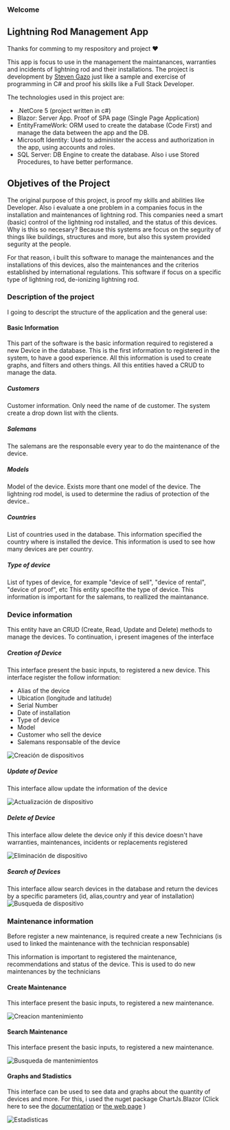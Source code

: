 ### Welcome

## Lightning Rod Management App

Thanks for comming  to my respository and project ❤

This app is focus to use in the management the maintanances, warranties and incidents of lightning rod and their installations. The project is development by [Steven Gazo](https://www.linkedin.com/in/stevengazo/) just like a sample and exercise of programming in C# and proof his skills like a Full Stack Developer.



The technologies used in this project are:

- .NetCore 5 (project written in c#)
- Blazor: Server App. Proof of SPA page (Single Page Application)
- EntityFrameWork: ORM used to create the database (Code First) and manage the data between the app and the DB.
- Microsoft Identity: Used to administer the access and authorization in the app, using accounts and roles.
- SQL Server: DB Engine to create the database. Also i use Stored Procedures, to have better performance.


## Objetives of the Project

The original purpose of this project, is proof my skills and abilities like Developer. Also i evaluate a one problem in a companies focus in the installation and maintenances of lightning rod. This companies need a smart (basic) control of the lightning rod installed, and the status of this devices. Why is this so necesary? Because this systems are focus on the segurity of things like buildings, structures and more, but also this system provided segurity at the people. 

For that reason, i built this software to manage the maintenances and the installations of this devices, also the maintenances and the criterios established by international regulations. This software if focus on a specific type of lightning rod, de-ionizing lightning rod.



### Description of the project
I going to descript the structure of the application and the general use:

#### Basic Information
This part of the software is the basic information required to registered a new Device in the database. This is the first information to registered in the system, to have a good experience. All this information is used to create graphs, and filters and others things. All this entities haved a CRUD to manage the data.

##### Customers 
Customer information. Only need the name of de customer. The system create a drop down list with the clients.

##### Salemans
The salemans are the responsable every year to do the maintenance of the device.

##### Models
Model of the device. Exists more thant one model of the device. The lightning rod model, is used to determine the radius of protection of the device..

##### Countries
List of countries used in the database. This information specified the country where is installed the device. This information is used to see how many devices are per country.
##### Type of device 
List of types of device, for example "device of sell", "device of rental", "device of proof", etc This entity specifite the type of device. This information is important for the salemans, to reallized the maintanance.


### Device information
This entity have an CRUD (Create, Read, Update and Delete) methods to manage the devices. To continuation, i present imagenes of the interface

##### Creation of Device
This interface present the basic inputs, to registered a new device. This interface register the follow information:

- Alias of the device
- Ubication (longitude and latitude)
- Serial Number
- Date of installation
- Type of device
- Model
- Customer who sell the device
- Salemans responsable of the device

![Creación de dispositivos](https://user-images.githubusercontent.com/43178863/146663219-f5e0f8a2-8019-42df-a01a-066dcf72c428.png)
##### Update of Device
This interface allow update the information of the device

![Actualización de dispositivo](https://user-images.githubusercontent.com/43178863/146663216-1529e965-bbfb-45d2-bac4-2f690b6c7300.png)

##### Delete of Device
This interface allow delete the device only if this device doesn't have warranties, maintenances, incidents or replacements registered

![Eliminación de dispositivo](https://user-images.githubusercontent.com/43178863/146663217-bac80ec9-5f6e-4c17-ae81-2adf48b66068.png)
##### Search of Devices
This interface allow search devices in the database and return the devices by a specific parameters (id, alias,country and year of installation)
![Busqueda de dispositivo](https://user-images.githubusercontent.com/43178863/146663218-1ac76c31-7ad7-4281-9922-46e5f6fb4bbc.png)

### Maintenance information
Before register a new maintenance, is required create a new Technicians (is used to linked the maintenance with the technician responsable)


This information is important to registered the maintenance, recommendations and status of the device. This is used to do new maintenances by the technicians


#### Create Maintenance
This interface present the basic inputs, to registered a new maintenance. 

![Creacion mantenimiento](https://user-images.githubusercontent.com/43178863/146663399-8ace74ea-3b20-43ff-98e4-0bb7e5deaf99.png)

#### Search Maintenance
This interface present the basic inputs, to registered a new maintenance. 

![Busqueda de mantenimientos](https://user-images.githubusercontent.com/43178863/146663405-c8203267-35e8-4383-a30b-a9b628391e59.png)

#### Graphs and Stadistics
This interface can be used to see data and graphs about the quantity of devices and more. For this, i used the nuget package ChartJs.Blazor (Click here to see the [documentation](https://github.com/mariusmuntean/ChartJs.Blazor) or [the web page](https://www.iheartblazor.com/) )

![Estadisticas](https://user-images.githubusercontent.com/43178863/146663438-c812ac16-9813-4888-87d1-b8d83b858367.png)







